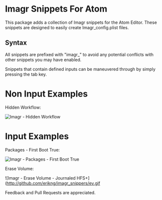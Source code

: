 # Imagr Snippets For Atom

This package adds a collection of Imagr snippets for the Atom Editor. These snippets are designed to easily create Imagr_config.plist files.

## Syntax

All snippets are prefixed with "imagr_" to avoid any potential conflicts with other snippets you may have enabled.

Snippets that contain defined inputs can be maneuvered through by simply pressing the tab key.

# Non Input Examples

Hidden Workflow:

![Imagr - Hidden Workflow](http://github.com/erikng/imagr_snippers/hw.gif)

# Input Examples

Packages - First Boot True:

![Imagr - Packages - First Boot True](http://github.com/erikng/imagr_snippets/pfbt.gif)

Erase Volume:

![Imagr - Erase Volume - Journaled HFS+](http://github.com/erikng/imagr_snippers/ev.gif

Feedback and Pull Requests are appreciated.
